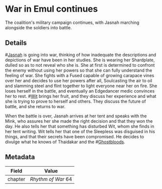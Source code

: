 # War in Emul continues
The coalition's military campaign continues, with Jasnah marching alongside the soldiers into battle.

## Details
#[Jasnah](characters/jasnah) is going into war, thinking of how inadequate the descriptions and depictions of war have been in her studies. She is wearing her Shardplate, dulled so as to not reveal who she is. She at first is determined to confront the enemy without using her powers so that she can fully understand the feeling of war. She fights with a Fused capable of growing carapace vines over her and decides to use her powers after all, Soulcasting the air to oil and slamming steel and flint together to light everyone near her on fire. She loses herself in the battle, and eventually an Edgedancer medic convinces her to rest. #[Wit](characters/wit) brings her fruit, and they discuss her experience and what she is trying to prove to herself and others. They discuss the future of battle, and she returns to war.

When the battle is over, Jasnah arrives at her tent and speaks with the Mink, who assures her she made the right decision and that they won the day. He also tells her that something has disturbed Wit, whom she finds in her tent writing. Wit tells her that one of the Sleepless was disguised in his things, and that their secrets have been compromised. He decides to divulge what he knows of Thaidakar and the #[Ghostbloods](misc/ghostbloods). 

## Metadata
| Field | Value |
| ----- | ----- |
| chapter | *Rhythm of War* 64|

